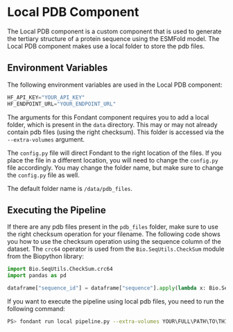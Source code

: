 # Local PDB Component

The Local PDB component is a custom component that is used to generate the tertiary structure of a protein sequence using the ESMFold model. The Local PDB component makes use a local folder to store the pdb files.

## Environment Variables

The following environment variables are used in the Local PDB component:

```py
HF_API_KEY="YOUR_API_KEY"
HF_ENDPOINT_URL="YOUR_ENDPOINT_URL"
```

The arguments for this Fondant component requires you to add a local folder, which is present in the `data` directory. This may or may not already contain pdb files (using the right checksum). This folder is accessed via the `--extra-volumes` argument.

The `config.py` file will direct Fondant to the right location of the files. If you place the file in a different location, you will need to change the `config.py` file accordingly. You may change the folder name, but make sure to change the `config.py` file as well.

The default folder name is `/data/pdb_files`.

## Executing the Pipeline

If there are any pdb files present in the `pdb_files` folder, make sure to use the right checksum operation for your filename. The following code shows you how to use the checksum operation using the sequence column of the dataset. The `crc64` operator is used from the `Bio.SeqUtils.CheckSum` module from the Biopython library:

```python
import Bio.SeqUtils.CheckSum.crc64
import pandas as pd

dataframe["sequence_id"] = dataframe["sequence"].apply(lambda x: Bio.SeqUtils.CheckSum.crc64(x))
```

If you want to execute the pipeline using local pdb files, you need to run the following command:

```bash
PS> fondant run local pipeline.py --extra-volumes YOUR\FULL\PATH\TO\THIS\PROJECT\data\:/data
```
